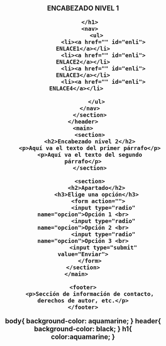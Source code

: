 <!DOCTYPE html>
<html lang="en">
<head>
    <meta charset="UTF-8">
    <meta http-equiv="X-UA-Compatible" content="IE=edge">
    <link rel="stylesheet" href="css/estilos.css">
    <meta name="viewport" content="width=device-width, initial-scale=1.0">
    <title>evaluacion html</title>
</head>
<body>
    <header>
        <section>
        <h1>ENCABEZADO NIVEL 1

        </h1>
        <nav>
            <ul>
                <li><a href="" id="enli"> ENLACE1</a></li>
                <li><a href="" id="enli"> ENLACE2</a></li>
                <li><a href="" id="enli"> ENLACE3</a></li>
                <li><a href="" id="enli"> ENLACE4</a></li>    
                
            </ul>
        </nav>
        </section>
    </header>
    <main>
        <section>
        <h2>Encabezado nivel 2</h2>
        <p>Aquí va el texto del primer párrafo</p>
        <p>Aquí va el texto del segundo párrafo</p>
        </section>
        
        <section>
            <h2>Apartado</h2>
            <h3>Elige una opción</h3>
             <form action="">
                <input type="radio" name="opcion">Opción 1 <br>
                <input type="radio" name="opcion">Opción 2 <br>
                <input type="radio" name="opcion">Opción 3 <br>
                <input type="submit" value="Enviar">
            </form>    
        </section>    
    </main>    

    <footer>
        <p>Sección de información de contacto, derechos de autor, etc.</p>
    </footer>
    
</body>
</html>


body{
    background-color: aquamarine;
}
header{
    background-color: black;
}
h1{
    color:aquamarine;
}


